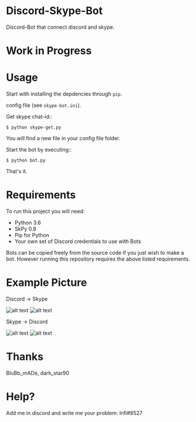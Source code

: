 # Discord-Skype-Bot
Discord-Bot that connect discord and skype. 

# Work in Progress 

# Usage

Start with installing the depdencies through ``pip``.

config file (see ``skype-bot.ini``).

Get skype chat-id::

    $ python skype-get.py

You will find a new file in your config file folder.

Start the bot by executing::

    $ python bot.py

That's it.

# Requirements

To run this project you will need:

* Python 3.6
* SkPy 0.8
* Pip for Python
* Your own set of Discord credentials to use with Bots

Bots can be copied freely from the source code if you just wish to make a bot. 
However running this repository requires the above listed requirements.

# Example Picture
Discord -> Skype

![alt text](https://0x0.st/RTB.png)
![alt text](https://0x0.st/RTa.png)

Skype -> Discord

![alt text](https://0x0.st/RTM.png)
![alt text](https://0x0.st/RTu.png)
  
# Thanks  
BluBb_mADe, dark_star90 

# Help?

Add me in discord and write me your problem:
Infi#8527 
